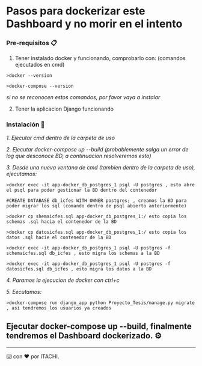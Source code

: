 # Pasos para dockerizar este Dashboard y no morir en el intento

### Pre-requisitos 📋

1. Tener instalado docker y funcionando, comprobarlo con: (comandos ejecutados en cmd)
```
>docker --version
```
```
>docker-compose --version
```
_si no se reconocen estos comandos, por favor vaya a instalar_

2. Tener la aplicacion Django funcionando

### Instalación 🔧

_1. Ejecutar cmd dentro de la carpeta de uso_

_2. Ejecutar docker-compose up --build (probablemente salga un error de log que desconoce BD,  a continuacion resolveremos esto)_

_3. Desde una nueva ventana de cmd (tambien dentro de la carpeta de uso), ejecutamos:_
```
>docker exec -it app-docker_db_postgres_1 psql -U postgres , esto abre el psql para poder gestionar la BD dentro del contenedor
```
```
#CREATE DATABASE db_icfes WITH OWNER postgres; , creamos la BD para poder migrar los sql (comando dentro de psql abierto anteriormente)
```
```
>docker cp shemaicfes.sql app-docker_db_postgres_1:/ esto copia los schemas .sql hacia el contenedor de la BD
```
```
>docker cp datosicfes.sql app-docker_db_postgres_1:/ esto copia los datos .sql hacie el contenedor de la BD
```
```
>docker exec -it app-docker_db_postgres_1 psql -U postgres -f schemaicfes.sql db_icfes , esto migra los schemas a la BD
```
```
>docker exec -it app-docker_db_postgres_1 psql -U postgres -f datosicfes.sql db_icfes , esto migra los datos a la BD
```
_4. Paramos la ejecucion de docker con ctrl+c_

_5. Eecutamos:_

```
>docker-compose run django_app python Proyecto_Tesis/manage.py migrate , asi tendremos los usuarios ya creados
```

## Ejecutar docker-compose up --build, finalmente tendremos el Dashboard dockerizado. ⚙️



---
⌨️ con ❤️ por ITACHI.
